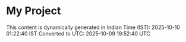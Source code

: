 # My Project

This content is dynamically generated in Indian Time (IST): 2025-10-10 01:22:40 IST
Converted to UTC: 2025-10-09 19:52:40 UTC
